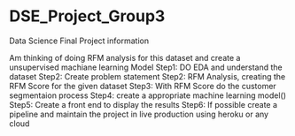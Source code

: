 # DSE_Project_Group3
Data Science Final Project information 

Am thinking of doing RFM analysis for this dataset and create a unsupervised machiane learning Model
Step1: DO EDA and understand the dataset
Step2: Create problem statement
Step2: RFM Analysis, creating the RFM Score for the given dataset 
Step3: With RFM Score do the customer segmentaion process
Step4: create a appropriate machine learning model()
Step5: Create a front end to display the results
Step6: If possible create a pipeline and maintain the project in live production using heroku or any cloud

